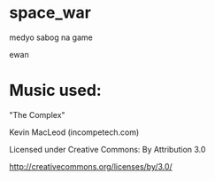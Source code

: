# space_war
medyo sabog na game


ewan


# Music used:


"The Complex"

Kevin MacLeod (incompetech.com)

Licensed under Creative Commons: By Attribution 3.0

http://creativecommons.org/licenses/by/3.0/
